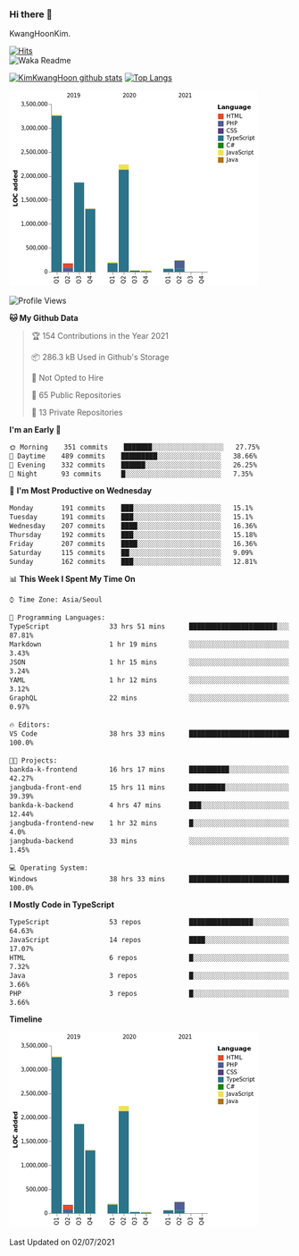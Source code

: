 ### Hi there 👋

KwangHoonKim.

[![Hits](https://hits.seeyoufarm.com/api/count/incr/badge.svg?url=https%3A%2F%2Fgithub.com%2Frhkdgns95)](https://hits.seeyoufarm.com)  
![Waka Readme](https://github.com/rhkdgns95/rhkdgns95/workflows/Waka%20Readme/badge.svg)

[![KimKwangHoon github stats](https://github-readme-stats.vercel.app/api?username=rhkdgns95&show_icons=true)](https://github.com/rhkdgns95/github-readme-stats)   [![Top Langs](https://github-readme-stats.vercel.app/api/top-langs/?username=rhkdgns95&layout=compact)](https://github.com/rhkdgns95/github-readme-stats)   


![Chart not found](https://raw.githubusercontent.com/rhkdgns95/rhkdgns95/master/charts/bar_graph.png) 



<!--START_SECTION:waka-->
![Profile Views](http://img.shields.io/badge/Profile%20Views-0-blue)

**🐱 My Github Data** 

> 🏆 154 Contributions in the Year 2021
 > 
> 📦 286.3 kB Used in Github's Storage 
 > 
> 🚫 Not Opted to Hire
 > 
> 📜 65 Public Repositories 
 > 
> 🔑 13 Private Repositories  
 > 
**I'm an Early 🐤** 

```text
🌞 Morning    351 commits    ███████░░░░░░░░░░░░░░░░░░   27.75% 
🌆 Daytime    489 commits    █████████░░░░░░░░░░░░░░░░   38.66% 
🌃 Evening    332 commits    ██████░░░░░░░░░░░░░░░░░░░   26.25% 
🌙 Night      93 commits     █░░░░░░░░░░░░░░░░░░░░░░░░   7.35%

```
📅 **I'm Most Productive on Wednesday** 

```text
Monday       191 commits    ███░░░░░░░░░░░░░░░░░░░░░░   15.1% 
Tuesday      191 commits    ███░░░░░░░░░░░░░░░░░░░░░░   15.1% 
Wednesday    207 commits    ████░░░░░░░░░░░░░░░░░░░░░   16.36% 
Thursday     192 commits    ███░░░░░░░░░░░░░░░░░░░░░░   15.18% 
Friday       207 commits    ████░░░░░░░░░░░░░░░░░░░░░   16.36% 
Saturday     115 commits    ██░░░░░░░░░░░░░░░░░░░░░░░   9.09% 
Sunday       162 commits    ███░░░░░░░░░░░░░░░░░░░░░░   12.81%

```


📊 **This Week I Spent My Time On** 

```text
⌚︎ Time Zone: Asia/Seoul

💬 Programming Languages: 
TypeScript               33 hrs 51 mins      ██████████████████████░░░   87.81% 
Markdown                 1 hr 19 mins        ░░░░░░░░░░░░░░░░░░░░░░░░░   3.43% 
JSON                     1 hr 15 mins        ░░░░░░░░░░░░░░░░░░░░░░░░░   3.24% 
YAML                     1 hr 12 mins        ░░░░░░░░░░░░░░░░░░░░░░░░░   3.12% 
GraphQL                  22 mins             ░░░░░░░░░░░░░░░░░░░░░░░░░   0.97%

🔥 Editors: 
VS Code                  38 hrs 33 mins      █████████████████████████   100.0%

🐱‍💻 Projects: 
bankda-k-frontend        16 hrs 17 mins      ██████████░░░░░░░░░░░░░░░   42.27% 
jangbuda-front-end       15 hrs 11 mins      █████████░░░░░░░░░░░░░░░░   39.39% 
bankda-k-backend         4 hrs 47 mins       ███░░░░░░░░░░░░░░░░░░░░░░   12.44% 
jangbuda-frontend-new    1 hr 32 mins        █░░░░░░░░░░░░░░░░░░░░░░░░   4.0% 
jangbuda-backend         33 mins             ░░░░░░░░░░░░░░░░░░░░░░░░░   1.45%

💻 Operating System: 
Windows                  38 hrs 33 mins      █████████████████████████   100.0%

```

**I Mostly Code in TypeScript** 

```text
TypeScript               53 repos            ████████████████░░░░░░░░░   64.63% 
JavaScript               14 repos            ████░░░░░░░░░░░░░░░░░░░░░   17.07% 
HTML                     6 repos             █░░░░░░░░░░░░░░░░░░░░░░░░   7.32% 
Java                     3 repos             █░░░░░░░░░░░░░░░░░░░░░░░░   3.66% 
PHP                      3 repos             █░░░░░░░░░░░░░░░░░░░░░░░░   3.66%

```


**Timeline**

![Chart not found](https://raw.githubusercontent.com/rhkdgns95/rhkdgns95/master/charts/bar_graph.png) 


 Last Updated on 02/07/2021
<!--END_SECTION:waka-->
